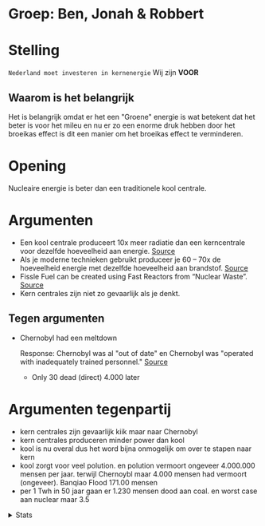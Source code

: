 # Groep: Ben, Jonah & Robbert

# Stelling
``
Nederland moet investeren in kernenergie
``
Wij zijn **VOOR**
## Waarom is het belangrijk

Het is belangrijk omdat er het een "Groene" energie is wat betekent dat het beter is voor het mileu en nu er zo een enorme druk hebben door het broeikas effect is dit een manier om het broeikas effect te verminderen.

# Opening

Nucleaire energie is beter dan een traditionele kool centrale.

# Argumenten

- Een kool centrale produceert 10x meer radiatie dan een kerncentrale voor dezelfde hoeveelheid aan energie. [Source](https://www.europarl.europa.eu/doceo/document/E-9-2022-003567_EN.html)
- Als je moderne technieken gebruikt produceer je 60 – 70x de hoeveelheid energie met dezelfde hoeveelheid aan brandstof. [Source](https://www.iaea.org/bulletin/when-nuclear-waste-is-an-asset-not-a-burden)
- Fissle Fuel can be created using Fast Reactors from “Nuclear Waste”. [Source](https://www.iaea.org/newscenter/news/fast-reactors-provide-sustainable-nuclear-power-thousands-years)
- Kern centrales zijn niet zo gevaarlijk als je denkt.

## Tegen argumenten
- Chernobyl had een meltdown
  
  Response: Chernobyl was al "out of date" en Chernobyl was "operated with inadequately trained personnel." [Source](https://world-nuclear.org/information-library/safety-and-security/safety-of-plants/chernobyl-accident#:~:text=The%20Chernobyl%20accident%20in%201986,in%20many%20parts%20of%20Europe)
   - Only 30 dead (direct) 4.000 later


# Argumenten tegenpartij

- kern centrales zijn gevaarlijk kiik maar naar Chernobyl
- kern centrales produceren minder power dan kool
- kool is nu overal dus het word bijna onmogelijk om over te stapen naar kern
- kool zorgt voor veel polution. en polution vermoort ongeveer 4.000.000 mensen per jaar. terwijl Chernoybl maar 4.000 mensen had vermoort (ongeveer). Banqiao Flood 171.00 mensen
- per 1 Twh in 50 jaar gaan er 1.230 mensen dood aan coal. en worst case aan nuclear maar 3.5

<details>
    <summary>Stats</summary>

# Stats
## Acre Per Megawatt
- Coal: 0.699
- Nuclear: 0.901
## Price Per Megawatt
- Coal: $7.10
- Nuclear: $2.30
## Build Price
- Coal: $3600/Kw
- Nuclear: $5500/Kw
### Remake Time
- ~400 uur
</details>
